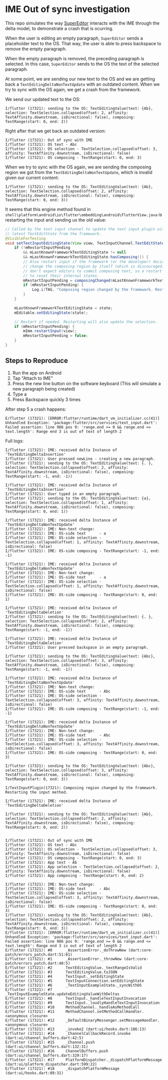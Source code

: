 # IME Out of sync investigation

This repo simulates the way [SuperEditor](https://github.com/superlistapp/super_editor) interacts with the IME through the delta model, to demonstrate a crash that is ocurring.

When the user is editing an empty paragraph, `SuperEditor` sends a placeholder text to the OS. That way, the user is able to press backspace to remove the empty paragraph.

When the empty paragraph is removed, the preceding paragraph is selected. In this case, `SuperEditor` sends to the OS the text of the selected paragraph.

At some point, we are sending our new text to the OS and we are getting back a `TextEditingDeltaNonTextUpdate` with an outdated content. When we try to sync with the OS again, we get a crash from the framework.

We send our updated text to the OS:
```
I/flutter (17321): sending to the OS: TextEditingValue(text: ┤Ab├, selection: TextSelection.collapsed(offset: 2, affinity: TextAffinity.downstream, isDirectional: false), composing: TextRange(start: 0, end: 2))
```

Right after that we get back an outdated version:
```
I/flutter (17321): Out of sync with IME
I/flutter (17321): OS text - Abc
I/flutter (17321): OS selection - TextSelection.collapsed(offset: 3, affinity: TextAffinity.downstream, isDirectional: false)
I/flutter (17321): OS composing - TextRange(start: 0, end: 3)
```

When we try to sync with the OS again, we are sending the composing region we got from the `TextEditingDeltaNonTextUpdate`, which is invalid given our current content:
```
I/flutter (17321): sending to the OS: TextEditingValue(text: ┤Ab├, selection: TextSelection.collapsed(offset: 2, affinity: TextAffinity.downstream, isDirectional: false), composing: TextRange(start: 0, end: 3))
```

It seems that this engine method found in `shell\platform\android\io\flutter\embedding\android\FlutterView.java` is restarting the input and sending us the old value:
```java
// Called by the text input channel to update the text input plugin with the
// latest TextEditState from the framework.
@VisibleForTesting
void setTextInputEditingState(View view, TextInputChannel.TextEditState state) {
    if (!mRestartInputPending
        && mLastKnownFrameworkTextEditingState != null
        && mLastKnownFrameworkTextEditingState.hasComposing()) {
        // Also restart input if the framework (or the developer) decides to
        // change the composing region by itself (which is discouraged). Many IMEs
        // don't expect editors to commit composing text, so a restart is needed
        // to reset their internal states.
        mRestartInputPending = composingChanged(mLastKnownFrameworkTextEditingState, state);
        if (mRestartInputPending) {
            Log.i(TAG, "Composing region changed by the framework. Restarting the input method."); // This message is displayed in the logs
        }
    }

    mLastKnownFrameworkTextEditingState = state;
    mEditable.setEditingState(state);

    // Restart if needed. Restarting will also update the selection.
    if (mRestartInputPending) {
        mImm.restartInput(view);
        mRestartInputPending = false;
    }
}
```

## Steps to Reproduce

1. Run the app on Android
2. Tap "Attach to IME"
3. Press the new line button on the software keyboard (This will simulate a new paragraph being created)
4. Type a
5. Press Backspace quickly 3 times

After step 5 a crash happens: 
```
E/flutter (17321): [ERROR:flutter/runtime/dart_vm_initializer.cc(41)] Unhandled Exception: 'package:flutter/src/services/text_input.dart': Failed assertion: line 986 pos 9: 'range.end >= 0 && range.end <= text.length': Range end 3 is out of text of length 2
```

Full logs:
```
I/flutter (17321): IME: received delta Instance of 'TextEditingDeltaInsertion'
I/flutter (17321): User pressed newLine - creating a new paragraph.
I/flutter (17321): sending to the OS: TextEditingValue(text: ┤. ├, selection: TextSelection.collapsed(offset: 2, affinity: TextAffinity.downstream, isDirectional: false), composing: TextRange(start: -1, end: -1))

I/flutter (17321): IME: received delta Instance of 'TextEditingDeltaInsertion'
I/flutter (17321): User typed in an empty paragraph.
I/flutter (17321): sending to the OS: TextEditingValue(text: ┤a├, selection: TextSelection.collapsed(offset: 1, affinity: TextAffinity.downstream, isDirectional: false), composing: TextRange(start: 0, end: 1))

I/flutter (17321): IME: received delta Instance of 'TextEditingDeltaNonTextUpdate'
I/flutter (17321): IME: Non-text change:
I/flutter (17321): IME: OS-side text      - a
I/flutter (17321): IME: OS-side selection - TextSelection.collapsed(offset: 1, affinity: TextAffinity.downstream, isDirectional: false)
I/flutter (17321): IME: OS-side composing - TextRange(start: -1, end: -1)

I/flutter (17321): IME: received delta Instance of 'TextEditingDeltaNonTextUpdate'
I/flutter (17321): IME: Non-text change:
I/flutter (17321): IME: OS-side text      - a
I/flutter (17321): IME: OS-side selection - TextSelection.collapsed(offset: 1, affinity: TextAffinity.downstream, isDirectional: false)
I/flutter (17321): IME: OS-side composing - TextRange(start: 0, end: 1)

I/flutter (17321): IME: received delta Instance of 'TextEditingDeltaDeletion'
I/flutter (17321): sending to the OS: TextEditingValue(text: ┤. ├, selection: TextSelection.collapsed(offset: 2, affinity: TextAffinity.downstream, isDirectional: false), composing: TextRange(start: -1, end: -1))

I/flutter (17321): IME: received delta Instance of 'TextEditingDeltaDeletion'
I/flutter (17321): User pressed backspace in an empty paragraph.

I/flutter (17321): sending to the OS: TextEditingValue(text: ┤Abc├, selection: TextSelection.collapsed(offset: 3, affinity: TextAffinity.downstream, isDirectional: false), composing: TextRange(start: -1, end: -1))

I/flutter (17321): IME: received delta Instance of 'TextEditingDeltaNonTextUpdate'
I/flutter (17321): IME: Non-text change:
I/flutter (17321): IME: OS-side text      - Abc
I/flutter (17321): IME: OS-side selection - TextSelection.collapsed(offset: 3, affinity: TextAffinity.downstream, isDirectional: false)
I/flutter (17321): IME: OS-side composing - TextRange(start: -1, end: -1)

I/flutter (17321): IME: received delta Instance of 'TextEditingDeltaNonTextUpdate'
I/flutter (17321): IME: Non-text change:
I/flutter (17321): IME: OS-side text      - Abc
I/flutter (17321): IME: OS-side selection - TextSelection.collapsed(offset: 3, affinity: TextAffinity.downstream, isDirectional: false)
I/flutter (17321): IME: OS-side composing - TextRange(start: 0, end: 3)

I/flutter (17321): sending to the OS: TextEditingValue(text: ┤Abc├, selection: TextSelection.collapsed(offset: 3, affinity: TextAffinity.downstream, isDirectional: false), composing: TextRange(start: 0, end: 3))

I/TextInputPlugin(17321): Composing region changed by the framework. Restarting the input method.

I/flutter (17321): IME: received delta Instance of 'TextEditingDeltaDeletion'

I/flutter (17321): sending to the OS: TextEditingValue(text: ┤Ab├, selection: TextSelection.collapsed(offset: 2, affinity: TextAffinity.downstream, isDirectional: false), composing: TextRange(start: 0, end: 2))


I/flutter (17321): Out of sync with IME
I/flutter (17321): OS text - Abc
I/flutter (17321): OS selection - TextSelection.collapsed(offset: 3, affinity: TextAffinity.downstream, isDirectional: false)
I/flutter (17321): OS composing - TextRange(start: 0, end: 3)
I/flutter (17321): App text - Ab
I/flutter (17321): App selection - TextSelection.collapsed(offset: 2, affinity: TextAffinity.downstream, isDirectional: false)
I/flutter (17321): App composing - TextRange(start: 0, end: 2)

I/flutter (17321): IME: Non-text change:
I/flutter (17321): IME: OS-side text      - Abc
I/flutter (17321): IME: OS-side selection - TextSelection.collapsed(offset: 3, affinity: TextAffinity.downstream, isDirectional: false)
I/flutter (17321): IME: OS-side composing - TextRange(start: 0, end: 3)
I/flutter (17321): sending to the OS: TextEditingValue(text: ┤Ab├, selection: TextSelection.collapsed(offset: 2, affinity: TextAffinity.downstream, isDirectional: false), composing: TextRange(start: 0, end: 3))
E/flutter (17321): [ERROR:flutter/runtime/dart_vm_initializer.cc(41)] Unhandled Exception: 'package:flutter/src/services/text_input.dart': Failed assertion: line 986 pos 9: 'range.end >= 0 && range.end <= text.length': Range end 3 is out of text of length 2
E/flutter (17321): #0      _AssertionError._doThrowNew (dart:core-patch/errors_patch.dart:51:61)
E/flutter (17321): #1      _AssertionError._throwNew (dart:core-patch/errors_patch.dart:40:5)
E/flutter (17321): #2      TextEditingValue._textRangeIsValid
E/flutter (17321): #3      TextEditingValue.toJSON
E/flutter (17321): #4      TextInput._setEditingState
E/flutter (17321): #5      TextInputConnection.setEditingState
E/flutter (17321): #6      _TextInputExampleState._syncWithOS
E/flutter (17321): #7      _TextInputExampleState.updateEditingValueWithDeltas
E/flutter (17321): #8      TextInput._handleTextInputInvocation
E/flutter (17321): #9      TextInput._loudlyHandleTextInputInvocation
E/flutter (17321): #10     MethodChannel._handleAsMethodCall
E/flutter (17321): #11     MethodChannel.setMethodCallHandler.<anonymous closure>
E/flutter (17321): #12     _DefaultBinaryMessenger.setMessageHandler.<anonymous closure>
E/flutter (17321): #13     _invoke2 (dart:ui/hooks.dart:186:13)
E/flutter (17321): #14     _ChannelCallbackRecord.invoke (dart:ui/channel_buffers.dart:42:5)
E/flutter (17321): #15     _Channel.push (dart:ui/channel_buffers.dart:132:31)
E/flutter (17321): #16     ChannelBuffers.push (dart:ui/channel_buffers.dart:329:17)
E/flutter (17321): #17     PlatformDispatcher._dispatchPlatformMessage (dart:ui/platform_dispatcher.dart:599:22)
E/flutter (17321): #18     _dispatchPlatformMessage (dart:ui/hooks.dart:89:31)
```